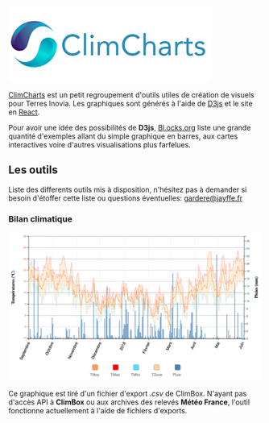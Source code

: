 ![ClimCharts](https://raw.githubusercontent.com/jayffe/climcharts/master/src/images/climcharts.png)



[ClimCharts](https://jayffe.github.io/climcharts) est un petit regroupement d'outils utiles de création de visuels pour Terres Inovia.
Les graphiques sont générés à l'aide de [D3js](https://d3js.org) et le site en [React](https://reactjs.org).

Pour avoir une idée des possibilités de **D3js**, [Bl.ocks.org](https://bl.ocks.org/mbostock) liste
une grande quantité d'exemples allant du simple graphique en barres, aux cartes interactives voire d'autres visualisations
plus farfelues.



## Les outils

Liste des differents outils mis à disposition, n'hésitez pas à demander si besoin d'étoffer cette liste ou questions éventuelles:
[gardere@jayffe.fr](mailto:gardere@jayffe.fr)



### Bilan climatique

![Bilan climatique](https://raw.githubusercontent.com/jayffe/climcharts/master/public/img/bilanclimatique.png)

Ce graphique est tiré d'un fichier d'export _.csv_ de ClimBox. 
N'ayant pas d'accès API à **ClimBox** ou aux archives des relevés **Météo France**, 
l'outil fonctionne actuellement à l'aide de fichiers d'exports.




